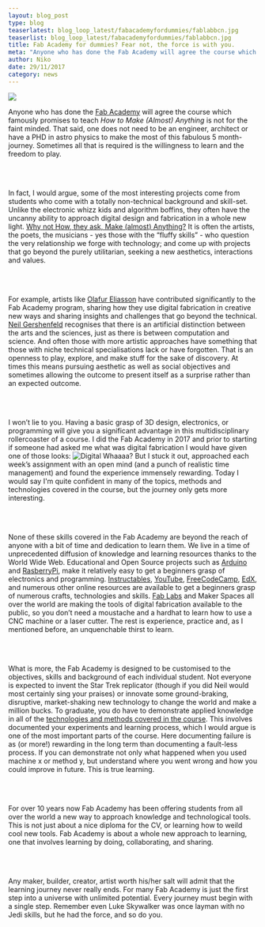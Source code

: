 ```yaml
---
layout: blog_post
type: blog
teaserlatest: blog_loop_latest/fabacademyfordummies/fablabbcn.jpg
teaserlist: blog_loop_latest/fabacademyfordummies/fablabbcn.jpg
title: Fab Academy for dummies? Fear not, the force is with you.
meta: "Anyone who has done the Fab Academy will agree the course which famously promises to teach How to Make (almost) Anything is not for the faint minded. That said, one does not need to be an engineer, architect or have a PHD in astro physics to make the most of this fabulous 5 month-journey. Sometimes all that is required is the willingness to learn and the freedom to play."
author: Niko
date: 29/11/2017 
category: news
---
```


<img src="http://www.fablabbcn.org/img/blog/blog/blog_loop_latest/fabacademyfordummies/neillarge.jpg">


<p>Anyone who has done the <a href="https://fablabbcn.org/fab_academy_18.html" target="blank">Fab Academy</a> will agree the course which famously promises to teach <em>How to Make (Almost) Anything</em> is not for the faint minded. That said, one does not need to be an engineer, architect or have a PHD in astro physics to make the most of this fabulous 5 month-journey. Sometimes all that is required is the willingness to learn and the freedom to play.</p>

<br/><br/>

<p>In fact, I would argue, some of the most interesting projects come from students who come with a totally non-technical background and skill-set. Unlike the electronic whizz kids and algorithm boffins, they often have the uncanny ability to approach digital design and fabrication in a whole new light. <a href="https://vimeo.com/208666503" target="blank">Why not How, they ask, Make (almost) Anything?</a> It is often the artists, the poets, the musicians - yes those with the “fluffy skills” - who question the very relationship we forge with technology; and come up with projects that go beyond the purely utilitarian, seeking a new aesthetics, interactions and values.</p>

<br/><br/>

<p>For example, artists like <a href="http://www.olafureliasson.net/" target="blank">Olafur Eliasson</a> have contributed significantly to the Fab Academy program, sharing how they use digital fabrication in creative new ways and sharing insights and challenges that go beyond the technical. <a href="https://www.ted.com/talks/neil_gershenfeld_on_fab_labs?utm_campaign=tedspread--b&utm_medium=referral&utm_source=tedcomshare" target="blank">Neil Gershenfeld</a>  recognises that there is an artificial distinction between the arts and the sciences, just as there is between computation and science. And often those with more artistic approaches have something that those with niche technical specialisations lack or have forgotten. That is an openness to play, explore, and make stuff for the sake of discovery. At times this means pursuing aesthetic as well as social objectives and sometimes allowing the outcome to present itself as a surprise rather than an expected outcome.</p>

<br/><br/>

<p>I won’t lie to you. Having a basic grasp of 3D design, electronics, or programming will give you a significant advantage in this multidisciplinary rollercoaster of a course. I did the Fab Academy in 2017 and prior to starting if someone had asked me what was digital fabrication I would have given one of those looks: 
<img src="http://www.fablabbcn.org/img/blog/blog_loop_latest/fabacademyfordummies/digitalwhat.jpg" title="Digital Whaaaa?"> But I stuck it out, approached each week’s assignment with an open mind (and a punch of realistic time management) and found the experience immensely rewarding. Today I would say I'm quite confident in many of the topics, methods and technologies covered in the course, but the journey only gets more interesting.</p>

<br/><br/>

<p>None of these skills covered in the Fab Academy are beyond the reach of anyone with a bit of time and dedication to learn them. We live in a time of unprecedented diffusion of knowledge and learning resources thanks to the World Wide Web. Educational and Open Source projects such as <a href="https://www.arduino.cc/" target="blank">Arduino</a> and <a href="https://www.raspberrypi.org/" target="blank">RasberryPi</a>, make it relatively easy to get a beginners grasp of electronics and programming. <a href="http://www.instructables.com/" target="blank">Instructables</a>, <a href="https://www.youtube.com/channel/UCZDA1kA3y3EIg25BpcHSpwQ" target="blank">YouTube</a>, <a href="https://www.freecodecamp.org" target="blank">FreeCodeCamp</a>, <a href="https://www.edx.org/" target="blank">EdX</a>, and numerous other online resources are available to get a beginners grasp of numerous crafts, technologies and skills. <a href="https://www.fablabs.io/labs" target="blank">Fab Labs</a> and Maker Spaces all over the world are making the tools of digital fabrication available to the public, so you don’t need a moustache and a hardhat to learn how to use a CNC machine or a laser cutter. The rest is experience, practice and, as I mentioned before, an unquenchable thirst to learn.</p>

<br/><br/>

<p>What is more, the Fab Academy is designed to be customised to the objectives, skills and background of each individual student. Not everyone is expected to invent the Star Trek replicator (though if you did Neil would most certainly sing your praises) or innovate some ground-braking, disruptive, market-shaking new technology to change the world and make a million bucks. To graduate, you do have to demonstrate applied knowledge in all of the <a href="http://academy.cba.mit.edu/classes/" target="blank">technologies and methods covered in the course</a>. This involves documented your experiments and learning process, which I would argue is one of the most important parts of the course. Here documenting failure is as (or more!) rewarding in the long term than documenting a fault-less process. If you can demonstrate not only what happened when you used machine x or method y, but understand where you went wrong and how you could improve in future. This is true learning.</p>

<br/><br/>

<p>For over 10 years now Fab Academy has been offering students from all over the world a new way to approach knowledge and technological tools. This is not just about a nice diploma for the CV, or learning how to weild cool new tools. Fab Academy is about a whole new approach to learning, one that involves learning by doing, collaborating, and sharing.</p>

<br/><br/>

<p>Any maker, builder, creator, artist worth his/her salt will admit that the learning journey never really ends. For many Fab Academy is just the first step into a universe with unlimited potential. Every journey must begin with a single step. Remember even Luke Skywalker was once layman with no Jedi skills, but he had the force, and so do you.</p>

<br/><br/>




 